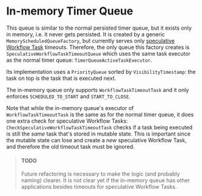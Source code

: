 # In-memory Timer Queue

This queue is similar to the normal persisted timer queue, but it exists only in memory, i.e. it 
never gets persisted. It is created by a generic `MemoryScheduledQueueFactory`, but currently serves
only [speculative Workflow Task](./speculative-workflow-task.md) timeouts. Therefore, the only queue
this factory creates is `SpeculativeWorkflowTaskTimeoutQueue` which uses the same task executor as
the normal timer queue: `TimerQueueActiveTaskExecutor`.

Its implementation uses a `PriorityQueue` sorted by `VisibilityTimestamp`: the task on top is the
task that is executed next.

The in-memory queue only supports `WorkflowTaskTimeoutTask` and it only enforces
`SCHEDULED_TO_START` and `START_TO_CLOSE`.

Note that while the in-memory queue's executor of `WorkflowTaskTimeoutTask` is the same as for
the normal timer queue, it does one extra check for speculative Workflow Tasks:
`CheckSpeculativeWorkflowTaskTimeoutTask` checks if a task being executed is still the *same* task
that's stored in mutable state. This is important since the mutable state can lose and create a *new*
speculative Workflow Task, and therefore the old timeout task must be ignored. 

> #### TODO
> Future refactoring is necessary to make the logic (and probably naming) clearer. It is not clear
> yet if the in-memory queue has other applications besides timeouts for speculative Workflow Tasks.
